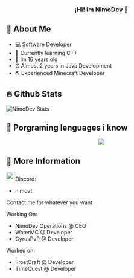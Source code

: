 <h3 align="center">¡Hi! Im NimoDev</a> 👋</h3>

## 📖 About Me
* 💻 Software Developer
* 💾 Currently learning C++
* 🌱 Im 16 years old
* ⏰ Almost 2 years in Java Development
* ⛏️ Experienced Minecraft Developer

## 🔥 Github Stats
![NimoDev Stats](https://git-hub-stats-liard.vercel.app/api?username=NimxDev&theme=dark&show_icons=true&hide_border=true&count_private=true)

## 🌱 Porgraming lenguages i know
<p align="center">
  <a href="https://skillicons.dev">
    <img src="https://skillicons.dev/icons?i=java,js,cpp,html,python,mongo,mysql,redis,discord,git,github" />
  </a>
</p>

## 🧩 More Information

<img src="https://cdn.discordapp.com/attachments/854372954543751180/1220012403350311062/LnBuZw.png?ex=660d6417&is=65faef17&hm=4d811f73ccc79f8cd80a203b57b8b91d25dd84628428d6d343f024b8e773ddaf&" width="24"/>Discord:

* nimovt

Contact me for whatever you want

Working On:

* NimoDev Operations @ CEO
* WaterMC @ Developer
* CyrusPvP @ Developer

Worked on:

* FrostCraft @ Developer
* TimeQuest @ Developer


